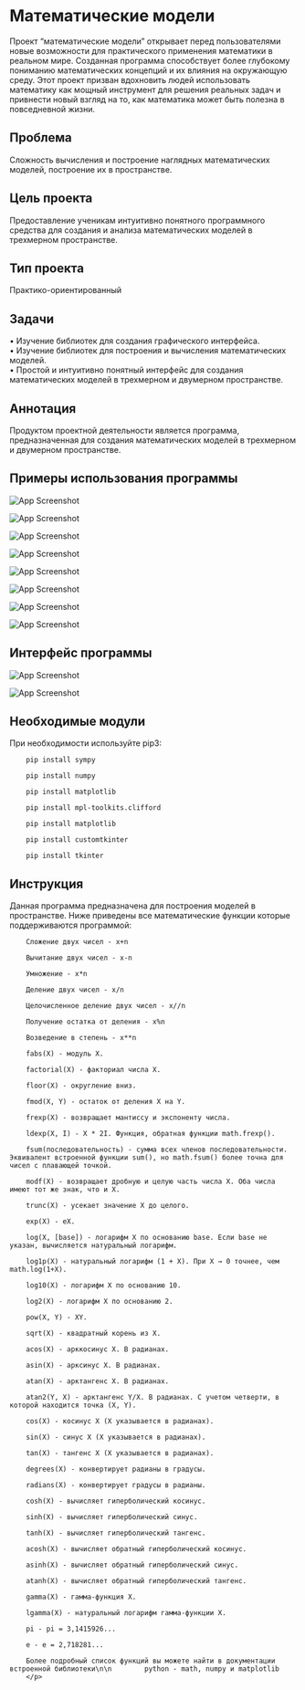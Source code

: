 <h1 class="code-line" data-line-start=0 data-line-end=1 ><a id="__0"></a>Математические модели</h1>
<p class="has-line-data" data-line-start="3" data-line-end="4">Проект “математические модели” открывает перед пользователями новые возможности для практического применения математики в реальном мире. Созданная программа способствует более глубокому пониманию математических концепций и их влияния на окружающую среду. Этот проект призван вдохновить людей использовать математику как мощный инструмент для решения реальных задач и привнести новый взгляд на то, как математика может быть полезна в повседневной жизни.</p>
<h2 class="code-line" data-line-start=5 data-line-end=6 ><a id="_5"></a>Проблема</h2>
<p class="has-line-data" data-line-start="6" data-line-end="7">Cложность вычисления и построение наглядных математических моделей, построение их в пространстве.</p>
<h2 class="code-line" data-line-start=8 data-line-end=9 ><a id="__8"></a>Цель проекта</h2>
<p class="has-line-data" data-line-start="9" data-line-end="10">Предоставление ученикам интуитивно понятного программного средства для создания и анализа математических моделей в трехмерном пространстве.</p>
<h2 class="code-line" data-line-start=11 data-line-end=12 ><a id="__11"></a>Тип проекта</h2>
<p class="has-line-data" data-line-start="12" data-line-end="13">Практико-ориентированный</p>
<h2 class="code-line" data-line-start=14 data-line-end=15 ><a id="_14"></a>Задачи</h2>
<p class="has-line-data" data-line-start="15" data-line-end="18">•   Изучение библиотек для создания графического интерфейса.<br>
•   Изучение библиотек для построения и вычисления математических моделей.<br>
•   Простой и интуитивно понятный интерфейс для создания математических моделей в трехмерном и двумерном пространстве.</p>
<h2 class="code-line" data-line-start=19 data-line-end=20 ><a id="_19"></a>Аннотация</h2>
<p class="has-line-data" data-line-start="20" data-line-end="21">Продуктом проектной деятельности является программа, предназначенная для создания математических моделей в трехмерном и двумерном пространстве.</p>
<h2 class="code-line" data-line-start=22 data-line-end=23 ><a id="_22"></a>Примеры использования программы</h2>
<p class="has-line-data" data-line-start="23" data-line-end="24"><img src="\image\gif_1.gif" alt="App Screenshot"></p>
<p class="has-line-data" data-line-start="23" data-line-end="24"><img src="\image\image_1.jpg" alt="App Screenshot"></p>
<p class="has-line-data" data-line-start="23" data-line-end="24"><img src="\image\image_2.jpg" alt="App Screenshot"></p>
<p class="has-line-data" data-line-start="23" data-line-end="24"><img src="\image\image_3.jpg" alt="App Screenshot"></p>
<p class="has-line-data" data-line-start="23" data-line-end="24"><img src="\image\image_5.jpg" alt="App Screenshot"></p>
<p class="has-line-data" data-line-start="23" data-line-end="24"><img src="\image\image_6.jpg" alt="App Screenshot"></p>
<p class="has-line-data" data-line-start="23" data-line-end="24"><img src="\image\image_7.jpg" alt="App Screenshot"></p>
<p class="has-line-data" data-line-start="23" data-line-end="24"><img src="\image\image_8.jpg" alt="App Screenshot"></p>
<h2 class="code-line" data-line-start=22 data-line-end=23 ><a id="_22"></a>Интерфейс программы</h2>
<p class="has-line-data" data-line-start="23" data-line-end="24"><img src="\image\image_4.jpg" alt="App Screenshot"></p>
<p class="has-line-data" data-line-start="23" data-line-end="24"><img src="\image\image_9.jpg" alt="App Screenshot"></p>
<h2 class="code-line" data-line-start=22 data-line-end=23 ><a id="_22"></a>Необходимые модули</h2>
<p class="has-line-data" data-line-start="20" data-line-end="19">При необходимости используйте pip3:

        pip install sympy

        pip install numpy

        pip install matplotlib

        pip install mpl-toolkits.clifford

        pip install matplotlib

        pip install customtkinter

        pip install tkinter
</p>
<h2 class="code-line" data-line-start=22 data-line-end=23 ><a id="_22"></a>Инструкция</h2>
<p class="code-line" data-line-start=19 data-line-end=20 ><a id="_19"></a>Данная программа предназначена для построения моделей в пространстве. Ниже приведены все математические функции которые поддерживаются программой:

        Сложение двух чисел - x+n

        Вычитание двух чисел - x-n

        Умножение - x*n

        Деление двух чисел - x/n

        Целочисленное деление двух чисел - x//n

        Получение остатка от деления - x%n

        Возведение в степень - x**n

        fabs(X) - модуль X.

        factorial(X) - факториал числа X.

        floor(X) - округление вниз.

        fmod(X, Y) - остаток от деления X на Y.

        frexp(X) - возвращает мантиссу и экспоненту числа.

        ldexp(X, I) - X * 2I. Функция, обратная функции math.frexp().

        fsum(последовательность) - сумма всех членов последовательности. Эквивалент встроенной функции sum(), но math.fsum() более точна для чисел с плавающей точкой.

        modf(X) - возвращает дробную и целую часть числа X. Оба числа имеют тот же знак, что и X.

        trunc(X) - усекает значение X до целого.

        exp(X) - eX.

        log(X, [base]) - логарифм X по основанию base. Если base не указан, вычисляется натуральный логарифм.

        log1p(X) - натуральный логарифм (1 + X). При X → 0 точнее, чем math.log(1+X).

        log10(X) - логарифм X по основанию 10.

        log2(X) - логарифм X по основанию 2.

        pow(X, Y) - XY.

        sqrt(X) - квадратный корень из X.

        acos(X) - арккосинус X. В радианах.

        asin(X) - арксинус X. В радианах.

        atan(X) - арктангенс X. В радианах.

        atan2(Y, X) - арктангенс Y/X. В радианах. С учетом четверти, в которой находится точка (X, Y).

        cos(X) - косинус X (X указывается в радианах).

        sin(X) - синус X (X указывается в радианах).

        tan(X) - тангенс X (X указывается в радианах).

        degrees(X) - конвертирует радианы в градусы.

        radians(X) - конвертирует градусы в радианы.

        cosh(X) - вычисляет гиперболический косинус.

        sinh(X) - вычисляет гиперболический синус.

        tanh(X) - вычисляет гиперболический тангенс.

        acosh(X) - вычисляет обратный гиперболический косинус.

        asinh(X) - вычисляет обратный гиперболический синус.

        atanh(X) - вычисляет обратный гиперболический тангенс.

        gamma(X) - гамма-функция X.

        lgamma(X) - натуральный логарифм гамма-функции X.

        pi - pi = 3,1415926...

        e - e = 2,718281...

        Более подробный список функций вы можете найти в документации встроенной библиотеки\n\n        python - math, numpy и matplotlib
		</p>